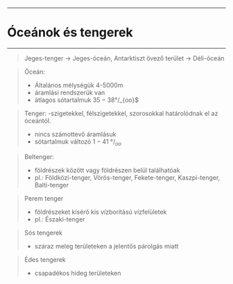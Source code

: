 
---

# Óceánok és tengerek

---

> Jeges-tenger -> Jeges-óceán, Antarktiszt övező terület -> Déli-óceán

> Óceán:
> - Általános mélységük 4-5000m
> - áramlási rendszerük van
> - átlagos sótartalmuk $35-38 °/$_{oo}$

> Tenger:
> -szigetekkel, félszigetekkel, szorosokkal határolódnak el az óceántól.
> - nincs számottevő áramlásuk
> - sótartalmuk változó $1-41$ °/$_{oo}$

> Beltenger:
> - földrészek között vagy földrészen belül találhatóak
> - pl.: Földközi-tenger, Vörös-tenger, Fekete-tenger, Kaszpi-tenger, Balti-tenger

> Perem tenger
> - földrészeket kísérő kis vízborítású vízfelületek
> - pl.: Északi-tenger

> Sós tengerek
> - száraz meleg területeken a jelentős párolgás miatt

> Édes tengerek
> - csapadékos hideg területeken
